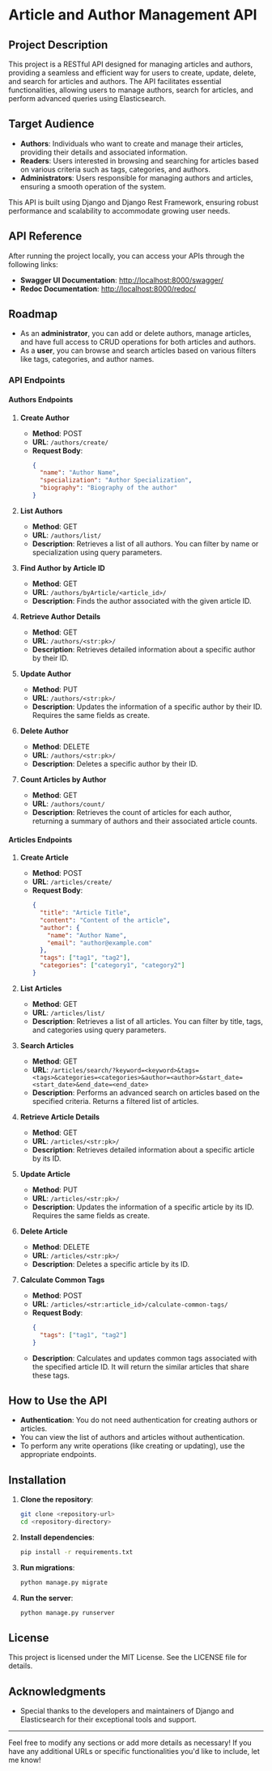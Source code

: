

# Article and Author Management API

## Project Description

This project is a RESTful API designed for managing articles and authors, providing a seamless and efficient way for users to create, update, delete, and search for articles and authors. The API facilitates essential functionalities, allowing users to manage authors, search for articles, and perform advanced queries using Elasticsearch.

## Target Audience

- **Authors**: Individuals who want to create and manage their articles, providing their details and associated information.
- **Readers**: Users interested in browsing and searching for articles based on various criteria such as tags, categories, and authors.
- **Administrators**: Users responsible for managing authors and articles, ensuring a smooth operation of the system.

This API is built using Django and Django Rest Framework, ensuring robust performance and scalability to accommodate growing user needs.

## API Reference

After running the project locally, you can access your APIs through the following links:

- **Swagger UI Documentation**: [http://localhost:8000/swagger/](http://localhost:8000/swagger/)
- **Redoc Documentation**: [http://localhost:8000/redoc/](http://localhost:8000/redoc/)

## Roadmap

- As an **administrator**, you can add or delete authors, manage articles, and have full access to CRUD operations for both articles and authors.
- As a **user**, you can browse and search articles based on various filters like tags, categories, and author names.

### API Endpoints

#### Authors Endpoints

1. **Create Author**
   - **Method**: POST
   - **URL**: `/authors/create/`
   - **Request Body**:
     ```json
     {
       "name": "Author Name",
       "specialization": "Author Specialization",
       "biography": "Biography of the author"
     }
     ```

2. **List Authors**
   - **Method**: GET
   - **URL**: `/authors/list/`
   - **Description**: Retrieves a list of all authors. You can filter by name or specialization using query parameters.

3. **Find Author by Article ID**
   - **Method**: GET
   - **URL**: `/authors/byArticle/<article_id>/`
   - **Description**: Finds the author associated with the given article ID.

4. **Retrieve Author Details**
   - **Method**: GET
   - **URL**: `/authors/<str:pk>/`
   - **Description**: Retrieves detailed information about a specific author by their ID.

5. **Update Author**
   - **Method**: PUT
   - **URL**: `/authors/<str:pk>/`
   - **Description**: Updates the information of a specific author by their ID. Requires the same fields as create.

6. **Delete Author**
   - **Method**: DELETE
   - **URL**: `/authors/<str:pk>/`
   - **Description**: Deletes a specific author by their ID.

7. **Count Articles by Author**
   - **Method**: GET
   - **URL**: `/authors/count/`
   - **Description**: Retrieves the count of articles for each author, returning a summary of authors and their associated article counts.

#### Articles Endpoints

1. **Create Article**
   - **Method**: POST
   - **URL**: `/articles/create/`
   - **Request Body**:
     ```json
     {
       "title": "Article Title",
       "content": "Content of the article",
       "author": {
         "name": "Author Name",
         "email": "author@example.com"
       },
       "tags": ["tag1", "tag2"],
       "categories": ["category1", "category2"]
     }
     ```

2. **List Articles**
   - **Method**: GET
   - **URL**: `/articles/list/`
   - **Description**: Retrieves a list of all articles. You can filter by title, tags, and categories using query parameters.

3. **Search Articles**
   - **Method**: GET
   - **URL**: `/articles/search/?keyword=<keyword>&tags=<tags>&categories=<categories>&author=<author>&start_date=<start_date>&end_date=<end_date>`
   - **Description**: Performs an advanced search on articles based on the specified criteria. Returns a filtered list of articles.

4. **Retrieve Article Details**
   - **Method**: GET
   - **URL**: `/articles/<str:pk>/`
   - **Description**: Retrieves detailed information about a specific article by its ID.

5. **Update Article**
   - **Method**: PUT
   - **URL**: `/articles/<str:pk>/`
   - **Description**: Updates the information of a specific article by its ID. Requires the same fields as create.

6. **Delete Article**
   - **Method**: DELETE
   - **URL**: `/articles/<str:pk>/`
   - **Description**: Deletes a specific article by its ID.

7. **Calculate Common Tags**
   - **Method**: POST
   - **URL**: `/articles/<str:article_id>/calculate-common-tags/`
   - **Request Body**:
     ```json
     {
       "tags": ["tag1", "tag2"]
     }
     ```
   - **Description**: Calculates and updates common tags associated with the specified article ID. It will return the similar articles that share these tags.

## How to Use the API

- **Authentication**: You do not need authentication for creating authors or articles.
- You can view the list of authors and articles without authentication.
- To perform any write operations (like creating or updating), use the appropriate endpoints.

## Installation

1. **Clone the repository**:
   ```bash
   git clone <repository-url>
   cd <repository-directory>
   ```

2. **Install dependencies**:
   ```bash
   pip install -r requirements.txt
   ```

3. **Run migrations**:
   ```bash
   python manage.py migrate
   ```

4. **Run the server**:
   ```bash
   python manage.py runserver
   ```

## License

This project is licensed under the MIT License. See the LICENSE file for details.

## Acknowledgments

- Special thanks to the developers and maintainers of Django and Elasticsearch for their exceptional tools and support.

---

Feel free to modify any sections or add more details as necessary! If you have any additional URLs or specific functionalities you'd like to include, let me know!
